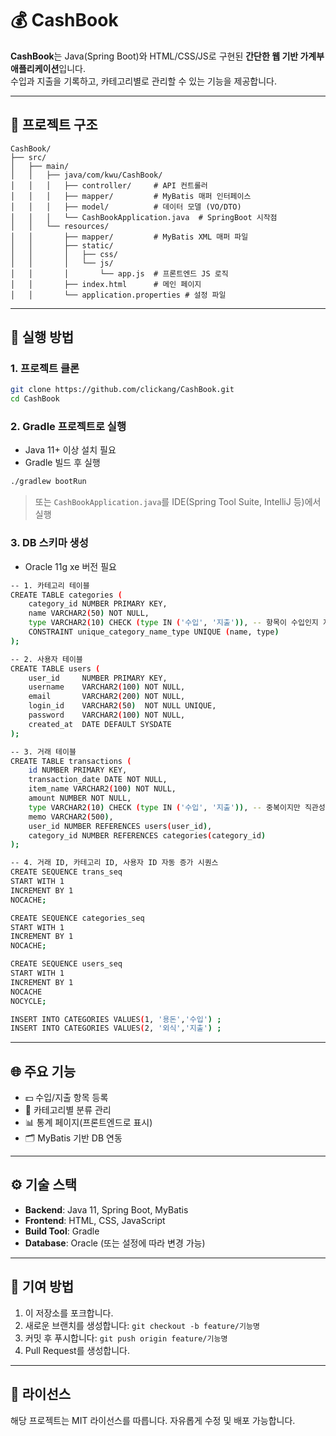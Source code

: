 
# 💰 CashBook

**CashBook**는 Java(Spring Boot)와 HTML/CSS/JS로 구현된 **간단한 웹 기반 가계부 애플리케이션**입니다.  
수입과 지출을 기록하고, 카테고리별로 관리할 수 있는 기능을 제공합니다.

---

## 📁 프로젝트 구조

```
CashBook/
├── src/
│   ├── main/
│   │   ├── java/com/kwu/CashBook/
│   │   │   ├── controller/     # API 컨트롤러
│   │   │   ├── mapper/         # MyBatis 매퍼 인터페이스
│   │   │   ├── model/          # 데이터 모델 (VO/DTO)
│   │   │   └── CashBookApplication.java  # SpringBoot 시작점
│   │   └── resources/
│   │       ├── mapper/         # MyBatis XML 매퍼 파일
│   │       ├── static/
│   │       │   ├── css/
│   │       │   └── js/
│   │       │       └── app.js  # 프론트엔드 JS 로직
│   │       ├── index.html      # 메인 페이지
│   │       └── application.properties # 설정 파일
```

---

## 🚀 실행 방법

### 1. 프로젝트 클론
```bash
git clone https://github.com/clickang/CashBook.git
cd CashBook
```

### 2. Gradle 프로젝트로 실행
- Java 11+ 이상 설치 필요
- Gradle 빌드 후 실행

```bash
./gradlew bootRun
```

> 또는 `CashBookApplication.java`를 IDE(Spring Tool Suite, IntelliJ 등)에서 실행

### 3. DB 스키마 생성
- Oracle 11g xe 버전 필요

```bash
-- 1. 카테고리 테이블
CREATE TABLE categories (
    category_id NUMBER PRIMARY KEY,
    name VARCHAR2(50) NOT NULL,
    type VARCHAR2(10) CHECK (type IN ('수입', '지출')), -- 항목이 수입인지 지출인지 구분
    CONSTRAINT unique_category_name_type UNIQUE (name, type)
);

-- 2. 사용자 테이블
CREATE TABLE users (
    user_id     NUMBER PRIMARY KEY,
    username    VARCHAR2(100) NOT NULL,
    email       VARCHAR2(200) NOT NULL,
    login_id    VARCHAR2(50)  NOT NULL UNIQUE,
    password    VARCHAR2(100) NOT NULL,
    created_at  DATE DEFAULT SYSDATE
);

-- 3. 거래 테이블
CREATE TABLE transactions (
    id NUMBER PRIMARY KEY,
    transaction_date DATE NOT NULL,
    item_name VARCHAR2(100) NOT NULL,
    amount NUMBER NOT NULL,
    type VARCHAR2(10) CHECK (type IN ('수입', '지출')), -- 중복이지만 직관성을 위해 유지 가능
    memo VARCHAR2(500),
    user_id NUMBER REFERENCES users(user_id),
    category_id NUMBER REFERENCES categories(category_id)
);

-- 4. 거래 ID, 카테고리 ID, 사용자 ID 자동 증가 시퀀스
CREATE SEQUENCE trans_seq
START WITH 1
INCREMENT BY 1
NOCACHE;

CREATE SEQUENCE categories_seq
START WITH 1
INCREMENT BY 1
NOCACHE;

CREATE SEQUENCE users_seq
START WITH 1
INCREMENT BY 1
NOCACHE
NOCYCLE;

INSERT INTO CATEGORIES VALUES(1, '용돈','수입') ;
INSERT INTO CATEGORIES VALUES(2, '외식','지출') ;

```
---

## 🌐 주요 기능

- 💵 수입/지출 항목 등록
- 📂 카테고리별 분류 관리
- 📊 통계 페이지(프론트엔드로 표시)
- 🗂️ MyBatis 기반 DB 연동

---

## ⚙️ 기술 스택

- **Backend**: Java 11, Spring Boot, MyBatis
- **Frontend**: HTML, CSS, JavaScript
- **Build Tool**: Gradle
- **Database**: Oracle (또는 설정에 따라 변경 가능)

---

## 📌 기여 방법

1. 이 저장소를 포크합니다.
2. 새로운 브랜치를 생성합니다: `git checkout -b feature/기능명`
3. 커밋 후 푸시합니다: `git push origin feature/기능명`
4. Pull Request를 생성합니다.

---

## 📄 라이선스

해당 프로젝트는 MIT 라이선스를 따릅니다. 자유롭게 수정 및 배포 가능합니다.
